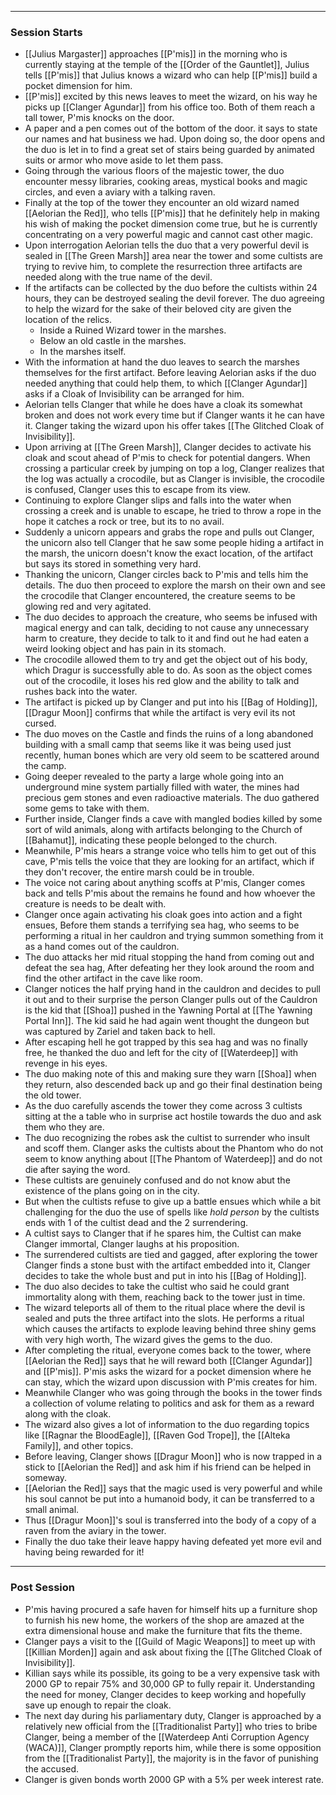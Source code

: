 ___
### Session Starts

- [[Julius Margaster]] approaches [[P'mis]] in the morning who is currently staying at the temple of the [[Order of the Gauntlet]], Julius tells [[P'mis]] that Julius knows a wizard who can help [[P'mis]] build a pocket dimension for him.
- [[P'mis]] excited by this news leaves to meet the wizard, on his way he picks up [[Clanger Agundar]] from his office too. Both of them reach a tall tower, P'mis knocks on the door.
- A paper and a pen comes out of the bottom of the door. it says to state our names and hat business we had. Upon doing so, the door opens and the duo is let in to find a great set of stairs being guarded by animated suits or armor who move aside to let them pass.
- Going through the various floors of the majestic tower, the duo encounter messy libraries, cooking areas, mystical books and magic circles, and even a aviary with a talking raven.
- Finally at the top of the tower they encounter an old wizard named [[Aelorian the Red]], who tells [[P'mis]] that he definitely help in making his wish of making the pocket dimension come true, but he is currently concentrating on a very powerful magic and cannot cast other magic.
- Upon interrogation Aelorian tells the duo that a very powerful devil is sealed in [[The Green Marsh]] area near the tower and some cultists are trying to revive him, to complete the resurrection three artifacts are needed along with the true name of the devil.
- If the artifacts can be collected by the duo before the cultists within 24 hours, they can be destroyed sealing the devil forever. The duo agreeing to help the wizard for the sake of their beloved city are given the location of the relics.
	- Inside a Ruined Wizard tower in the marshes.
	- Below an old castle in the marshes.
	- In the marshes itself.
- With the information at hand the duo leaves to search the marshes themselves for the first artifact. Before leaving Aelorian asks if the duo needed anything that could help them, to which [[Clanger Agundar]] asks if a Cloak of Invisibility can be arranged for him.
- Aelorian tells Clanger that while he does have a cloak its somewhat broken and does not work every time but if Clanger wants it he can have it. Clanger taking the wizard upon his offer takes [[The Glitched Cloak of Invisibility]].
- Upon arriving at [[The Green Marsh]], Clanger decides to activate his cloak and scout ahead of P'mis to check for potential dangers. When crossing a particular creek by jumping on top a log, Clanger realizes that the log was actually a crocodile, but as Clanger is invisible, the crocodile is confused, Clanger uses this to escape from its view.
- Continuing to explore Clanger slips and falls into the water when crossing a creek and is unable to escape, he tried to throw a rope in the hope it catches a rock or tree, but its to no avail.
- Suddenly a unicorn appears and grabs the rope and pulls out Clanger, the unicorn also tell Clanger that he saw some people hiding a artifact in the marsh, the unicorn doesn't know the exact location, of the artifact but says its stored in something very hard.
- Thanking the unicorn, Clanger circles back to P'mis and tells him the details. The duo then proceed to explore the marsh on their own and see the crocodile that Clanger encountered, the creature seems to be glowing red and very agitated.
- The duo decides to approach the creature, who seems be infused with magical energy and can talk, deciding to not cause any unnecessary harm to creature, they decide to talk to it and find out he had eaten a weird looking object and has pain in its stomach.
- The crocodile allowed them to try and get the object out of his body, which Dragur is successfully able to do. As soon as the object comes out of the crocodile, it loses his red glow and the ability to talk and rushes back into the water.
- The artifact is picked up by Clanger and put into his [[Bag of Holding]], [[Dragur Moon]] confirms that while the artifact is very evil its not cursed.
- The duo moves on the Castle and finds the ruins of a long abandoned building with a small camp that seems like it was being used just recently, human bones which are very old seem to be scattered around the camp.
- Going deeper revealed to the party a large whole going into an underground mine system partially filled with water, the mines had precious gem stones and even radioactive materials. The duo gathered some gems to take with them.
- Further inside, Clanger finds a cave with mangled bodies killed by some sort of wild animals, along with artifacts belonging to the Church of [[Bahamut]], indicating these people belonged to the church.
- Meanwhile, P'mis hears a strange voice who tells him to get out of this cave, P'mis tells the voice that they are looking for an artifact, which if they don't recover, the entire marsh could be in trouble.
- The voice not caring about anything scoffs at P'mis, Clanger comes back and tells P'mis about the remains he found and how whoever the creature is needs to be dealt with.
- Clanger once again activating his cloak goes into action and a fight ensues, Before them stands a terrifying sea hag, who seems to be performing a ritual in her cauldron and trying summon something from it as a hand comes out of the cauldron.
- The duo attacks her mid ritual stopping the hand from coming out and defeat the sea hag, After defeating her they look around the room and find the other artifact in the cave like room.
- Clanger notices the half prying hand in the cauldron and decides to pull it out and to their surprise the person Clanger pulls out of the Cauldron is the kid that [[Shoa]] pushed in the Yawning Portal at [[The Yawning Portal Inn]]. The kid said he had again went thought the dungeon but was captured by Zariel and taken back to hell.
- After escaping hell he got trapped by this sea hag and was no finally free, he thanked the duo and left for the city of [[Waterdeep]] with revenge in his eyes.
- The duo making note of this and making sure they warn [[Shoa]] when they return, also descended back up and go their final destination being the old tower.
- As the duo carefully ascends the tower they come across 3 cultists sitting at the a table who in surprise act hostile towards the duo and ask them who they are.
- The duo recognizing the robes ask the cultist to surrender who insult and scoff them. Clanger asks the cultists about the Phantom who do not seem to know anything about [[The Phantom of Waterdeep]] and do not die after saying the word.
- These cultists are genuinely confused and do not know abut the existence of the plans going on in the city.
- But when the cultists refuse to give up a battle ensues which while a bit challenging for the duo the use of spells like *hold person* by the cultists ends with 1 of the cultist dead and the 2 surrendering.
- A cultist says to Clanger that if he spares him, the Cultist can make Clanger immortal, Clanger laughs at his proposition.
- The surrendered cultists are tied and gagged, after exploring the tower Clanger finds a stone bust with the artifact embedded into it, Clanger decides to take the whole bust and put in into his [[Bag of Holding]].
- The duo also decides to take the cultist who said he could grant immortality along with them, reaching back to the tower just in time.
- The wizard teleports all of them to the ritual place where the devil is sealed and puts the three artifact into the slots. He performs a ritual which causes the artifacts to explode leaving behind three shiny gems with very high worth, The wizard gives the gems to the duo.
- After completing the ritual, everyone comes back to the tower, where [[Aelorian the Red]] says that he will reward both [[Clanger Agundar]] and [[P'mis]]. P'mis asks the wizard for a pocket dimension where he can stay, which the wizard upon discussion with P'mis creates for him.
- Meanwhile Clanger who was going through the books in the tower finds a collection of volume relating to politics and ask for them as a reward along with the cloak.
- The wizard also gives a lot of information to the duo regarding topics like [[Ragnar the BloodEagle]], [[Raven God Trope]], the [[Alteka Family]], and other topics.
- Before leaving, Clanger shows [[Dragur Moon]] who is now trapped in a stick to [[Aelorian the Red]] and ask him if his friend can be helped in someway.
- [[Aelorian the Red]] says that the magic used is very powerful and while his soul cannot be put into a humanoid body, it can be transferred to a small animal.
- Thus [[Dragur Moon]]'s soul is transferred into the body of a copy of a raven from the aviary in the tower.
- Finally the duo take their leave happy having defeated yet more evil and having being rewarded for it!
___
### Post Session

- P'mis having procured a safe haven for himself hits up a furniture shop to furnish his new home, the workers of the shop are amazed at the extra dimensional house and make the furniture that fits the theme.
- Clanger pays a visit to the [[Guild of Magic Weapons]] to meet up with [[Killian Morden]] again and ask about fixing the [[The Glitched Cloak of Invisibility]].
- Killian says while its possible, its going to be a very expensive task with 2000 GP to repair 75% and 30,000 GP to fully repair it. Understanding the need for money, Clanger decides to keep working and hopefully save up enough to repair the cloak.
- The next day during his parliamentary duty, Clanger is approached by a relatively new official from the [[Traditionalist Party]] who tries to bribe Clanger, being a member of the [[Waterdeep Anti Corruption Agency (WACA)]], Clanger promptly reports him, while there is some opposition from the [[Traditionalist Party]], the majority is in the favor of punishing the accused.
- Clanger is given bonds worth 2000 GP with a 5% per week interest rate.